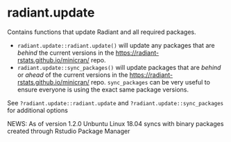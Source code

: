 # radiant.update

Contains functions that update Radiant and all required packages. 

* `radiant.update::radiant.update()` will update any packages that are _behind_ the current versions in the https://radiant-rstats.github.io/minicran/ repo. 
* `radiant.update::sync_packages()` will update packages that are _behind_ or _ahead_ of the current versions in the https://radiant-rstats.github.io/minicran/ repo. `sync_packages` can be very useful to ensure everyone is using the exact same package versions.

See `?radiant.update::radiant.update` and `?radiant.update::sync_packages` for additional options

NEWS: As of version 1.2.0 Unbuntu Linux 18.04 syncs with binary packages created through Rstudio Package Manager
